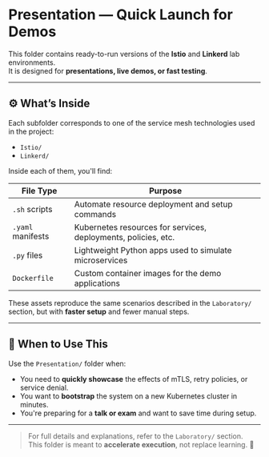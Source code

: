 # Presentation — Quick Launch for Demos

This folder contains ready-to-run versions of the **Istio** and **Linkerd** lab environments.  
It is designed for **presentations, live demos, or fast testing**.

---

## ⚙️ What’s Inside

Each subfolder corresponds to one of the service mesh technologies used in the project:

- `Istio/`  
- `Linkerd/`

Inside each of them, you'll find:

| File Type            | Purpose |
|----------------------|---------|
| `.sh` scripts         | Automate resource deployment and setup commands |
| `.yaml` manifests     | Kubernetes resources for services, deployments, policies, etc. |
| `.py` files           | Lightweight Python apps used to simulate microservices |
| `Dockerfile`          | Custom container images for the demo applications |

These assets reproduce the same scenarios described in the `Laboratory/` section, but with **faster setup** and fewer manual steps.

---

## 🧠 When to Use This

Use the `Presentation/` folder when:

- You need to **quickly showcase** the effects of mTLS, retry policies, or service denial.
- You want to **bootstrap** the system on a new Kubernetes cluster in minutes.
- You're preparing for a **talk or exam** and want to save time during setup.

---

> For full details and explanations, refer to the `Laboratory/` section.  
> This folder is meant to **accelerate execution**, not replace learning. 🚀


